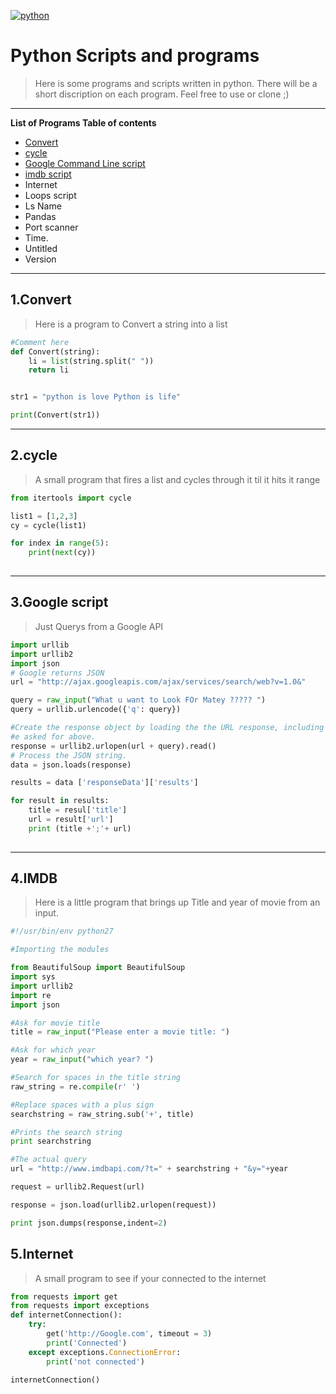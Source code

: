 <a href="http://fvcproductions.com"><img src="https://www.python.org/static/opengraph-icon-200x200.png" title="python" alt="python"></a>

<!-- added link for image above  -->


# Python Scripts and programs 

> Here is some programs and scripts written in python.
There will be a short discription on each program. 
Feel free to use or clone ;)

---

**List of Programs Table of contents**

- [Convert](#1.convert)
- [cycle](#2.cycle)
- [Google Command Line script](#3.Googlescript)
- [imdb script](#4.IMDB)
- Internet 
- Loops script
- Ls Name
- Pandas 
- Port scanner
- Time.
- Untitled
- Version 

---

## 1.Convert
> Here is a program to Convert a string into a list 

```Python
#Comment here 
def Convert(string):
    li = list(string.split(" "))
    return li


str1 = "python is love Python is life"

print(Convert(str1)) 
```
---

## 2.cycle
> A small program that fires a list and cycles through it til it hits it range 

```Python 
from itertools import cycle

list1 = [1,2,3]
cy = cycle(list1)

for index in range(5):
    print(next(cy))
    
```

---
## 3.Google script
> Just Querys from a Google API 

```Python
import urllib
import urllib2
import json
# Google returns JSON
url = "http://ajax.googleapis.com/ajax/services/search/web?v=1.0&"

query = raw_input("What u want to Look FOr Matey ????? ")
query = urllib.urlencode({'q': query})

#Create the response object by loading the the URL response, including the query
#e asked for above. 
response = urllib2.urlopen(url + query).read()
# Process the JSON string.
data = json.loads(response)

results = data ['responseData']['results']

for result in results:
    title = resul['title']
    url = result['url']
    print (title +';'+ url)
    

```
---
## 4.IMDB
>Here is a little program that brings up Title and year of movie from an input. 

```Python
#!/usr/bin/env python27

#Importing the modules

from BeautifulSoup import BeautifulSoup
import sys
import urllib2
import re
import json

#Ask for movie title
title = raw_input("Please enter a movie title: ")

#Ask for which year
year = raw_input("which year? ")

#Search for spaces in the title string
raw_string = re.compile(r' ')

#Replace spaces with a plus sign
searchstring = raw_string.sub('+', title)

#Prints the search string
print searchstring

#The actual query
url = "http://www.imdbapi.com/?t=" + searchstring + "&y="+year

request = urllib2.Request(url)

response = json.load(urllib2.urlopen(request))

print json.dumps(response,indent=2)

```

## 5.Internet
>A small program to see if your connected to the internet 


```python
from requests import get
from requests import exceptions
def internetConnection():
    try:
        get('http://Google.com', timeout = 3)
        print('Connected')
    except exceptions.ConnectionError:
        print('not connected') 

internetConnection()
```